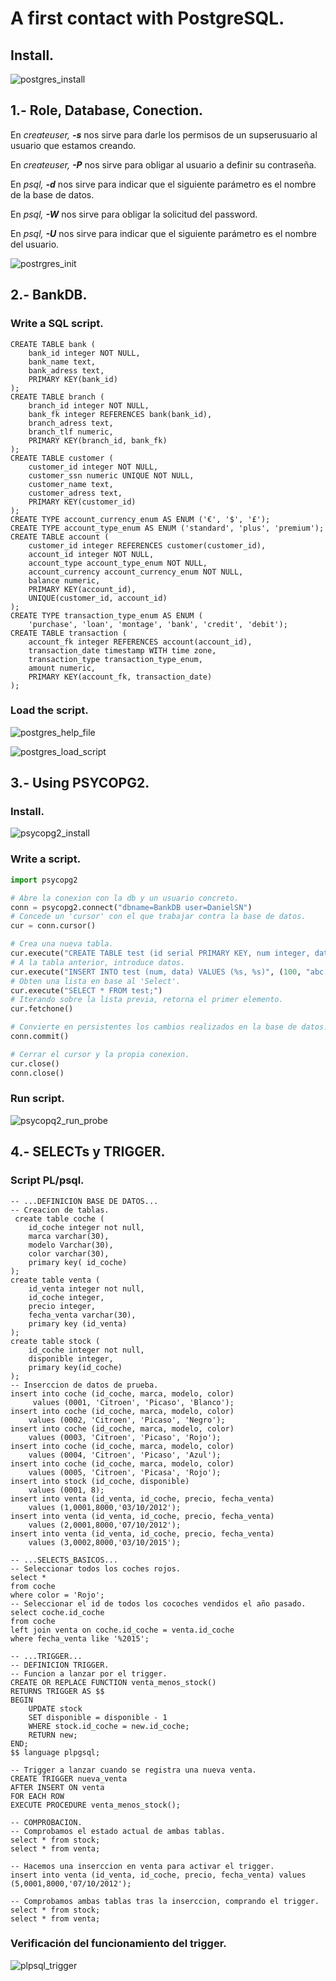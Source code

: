 # A first contact with PostgreSQL.

## Install.

 ![postgres_install](screenshots/postgres_install.png)

## 1.- Role, Database, Conection.

En _createuser, **-s**_ nos sirve para darle los permisos de un supserusuario al usuario que estamos creando.

En _createuser, **-P**_ nos sirve para obligar al usuario a definir su contraseña.

En _psql, **-d**_ nos sirve para indicar que el siguiente parámetro es el nombre de la base de datos.

En _psql, **-W**_ nos sirve para obligar la solicitud del password.

En _psql, **-U**_ nos sirve para indicar que el siguiente parámetro es el nombre del usuario.

![postrgres_init](screenshots/postrgres_init.png)

## 2.- BankDB.

### Write a SQL script.

```plsql
CREATE TABLE bank (
    bank_id integer NOT NULL,
    bank_name text,
    bank_adress text,
    PRIMARY KEY(bank_id)
);
CREATE TABLE branch (
    branch_id integer NOT NULL,
    bank_fk integer REFERENCES bank(bank_id),
    branch_adress text,
    branch_tlf numeric,
    PRIMARY KEY(branch_id, bank_fk)
);
CREATE TABLE customer (
    customer_id integer NOT NULL,
    customer_ssn numeric UNIQUE NOT NULL,
    customer_name text,
    customer_adress text,
    PRIMARY KEY(customer_id)
);
CREATE TYPE account_currency_enum AS ENUM ('€', '$', '£');
CREATE TYPE account_type_enum AS ENUM ('standard', 'plus', 'premium');
CREATE TABLE account (
    customer_id integer REFERENCES customer(customer_id),
    account_id integer NOT NULL,
    account_type account_type_enum NOT NULL,
    account_currency account_currency_enum NOT NULL,
    balance numeric,
    PRIMARY KEY(account_id),
    UNIQUE(customer_id, account_id)
);
CREATE TYPE transaction_type_enum AS ENUM (
    'purchase', 'loan', 'montage', 'bank', 'credit', 'debit');
CREATE TABLE transaction (
    account_fk integer REFERENCES account(account_id),
    transaction_date timestamp WITH time zone,
    transaction_type transaction_type_enum,
    amount numeric,
    PRIMARY KEY(account_fk, transaction_date)
);
```

### Load the script.
 ![postgres_help_file](screenshots/postgres_help_file.png)

 ![postgres_load_script](screenshots/postgres_load_script.png)

## 3.- Using PSYCOPG2.

### Install.

 ![psycopg2_install](screenshots/psycopg2_install.png)

### Write a script.

```python
import psycopg2

# Abre la conexion con la db y un usuario concreto.
conn = psycopg2.connect("dbname=BankDB user=DanielSN")
# Concede un 'cursor' con el que trabajar contra la base de datos.
cur = conn.cursor()

# Crea una nueva tabla.
cur.execute("CREATE TABLE test (id serial PRIMARY KEY, num integer, data varchar);")
# A la tabla anterior, introduce datos.
cur.execute("INSERT INTO test (num, data) VALUES (%s, %s)", (100, "abc'def"))
# Obten una lista en base al 'Select'.
cur.execute("SELECT * FROM test;")
# Iterando sobre la lista previa, retorna el primer elemento.
cur.fetchone()

# Convierte en persistentes los cambios realizados en la base de datos.
conn.commit()

# Cerrar el cursor y la propia conexion.
cur.close()
conn.close()
```

### Run script.

 ![psycopq2_run_probe](screenshots/psycopq2_run_probe.png)

## 4.- SELECTs y TRIGGER.

### Script PL/psql.

```plsql
-- ...DEFINICION BASE DE DATOS...
-- Creacion de tablas.
 create table coche (
    id_coche integer not null,
    marca varchar(30),
    modelo Varchar(30),
    color varchar(30),
    primary key( id_coche)
);
create table venta (
    id_venta integer not null,
    id_coche integer,
    precio integer,
    fecha_venta varchar(30),
    primary key (id_venta)
);
create table stock (
    id_coche integer not null,
    disponible integer,
    primary key(id_coche)
);
-- Inserccion de datos de prueba.
insert into coche (id_coche, marca, modelo, color)
     values (0001, 'Citroen', 'Picaso', 'Blanco');
insert into coche (id_coche, marca, modelo, color)
    values (0002, 'Citroen', 'Picaso', 'Negro');
insert into coche (id_coche, marca, modelo, color)
    values (0003, 'Citroen', 'Picaso', 'Rojo');
insert into coche (id_coche, marca, modelo, color)
    values (0004, 'Citroen', 'Picaso', 'Azul');
insert into coche (id_coche, marca, modelo, color)
    values (0005, 'Citroen', 'Picasa', 'Rojo');
insert into stock (id_coche, disponible)
    values (0001, 8);
insert into venta (id_venta, id_coche, precio, fecha_venta)
    values (1,0001,8000,'03/10/2012');
insert into venta (id_venta, id_coche, precio, fecha_venta)
    values (2,0001,8000,'07/10/2012');
insert into venta (id_venta, id_coche, precio, fecha_venta)
    values (3,0002,8000,'03/10/2015');

-- ...SELECTS_BASICOS...
-- Seleccionar todos los coches rojos.
select *
from coche
where color = 'Rojo';
-- Seleccionar el id de todos los cocoches vendidos el año pasado.
select coche.id_coche
from coche
left join venta on coche.id_coche = venta.id_coche
where fecha_venta like '%2015';

-- ...TRIGGER...
-- DEFINICION TRIGGER.
-- Funcion a lanzar por el trigger.
CREATE OR REPLACE FUNCTION venta_menos_stock()
RETURNS TRIGGER AS $$
BEGIN
    UPDATE stock
    SET disponible = disponible - 1
    WHERE stock.id_coche = new.id_coche;
    RETURN new;
END;
$$ language plpgsql;

-- Trigger a lanzar cuando se registra una nueva venta.
CREATE TRIGGER nueva_venta
AFTER INSERT ON venta
FOR EACH ROW
EXECUTE PROCEDURE venta_menos_stock();

-- COMPROBACION.
-- Comprobamos el estado actual de ambas tablas.
select * from stock;
select * from venta;

-- Hacemos una inserccion en venta para activar el trigger.
insert into venta (id_venta, id_coche, precio, fecha_venta) values (5,0001,8000,'07/10/2012');

-- Comprobamos ambas tablas tras la inserccion, comprando el trigger.
select * from stock;
select * from venta;
```

### Verificación del funcionamiento del trigger.

 ![plpsql_trigger](screenshots/plpsql_trigger.png)